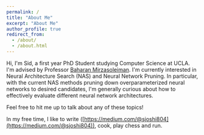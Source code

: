 ```yaml
---
permalink: /
title: "About Me"
excerpt: "About Me"
author_profile: true
redirect_from: 
  - /about/
  - /about.html
---
```


Hi, I'm Sid, a first year PhD Student studying Computer Science at UCLA. 
I'm advised by Professor [Baharan Mirzasoleiman](http://web.cs.ucla.edu/~baharan/). 
I'm currently interested in Neural Architecture Search (NAS) and Neural Network Pruning. In particular, with the current NAS methods pruning down overparameterized 
neural networks to desired candidates, I'm generally curious about how to 
effectively evaluate different neural network architectures. 

Feel free to hit me up to talk about any of these topics!

In my free time, I like to write ([https://medium.com/@sjoshi804](https://medium.com/@sjoshi804)), cook, play chess and run. 